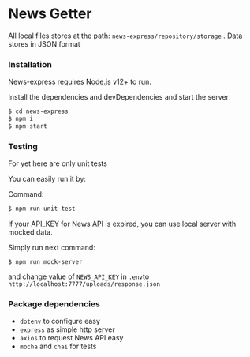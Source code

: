 # News Getter

All local files stores at the path: `news-express/repository/storage` . Data stores in JSON format

### Installation

News-express requires [Node.js](https://nodejs.org/) v12+ to run.

Install the dependencies and devDependencies and start the server.

```sh
$ cd news-express
$ npm i
$ npm start
```


### Testing

For yet here are only unit tests

You can easily run it by:

Command:
```sh
$ npm run unit-test
```

If your API_KEY for News API is expired, you can use local server with mocked data.

Simply run next command:

```
$ npm run mock-server
```

and change value of `NEWS_API_KEY` in `.env`to ``http://localhost:7777/uploads/response.json``


### Package dependencies

 - `dotenv` to configure easy
 - `express` as simple http server
 - `axios` to request News API easy
 - `mocha` and `chai` for tests

